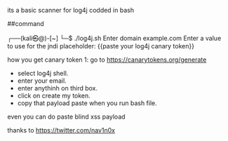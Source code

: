 its  a basic scanner for log4j 
codded in bash

##command

┌──(kali㉿@)-[~]
└─$ ./log4j.sh
Enter domain example.com
Enter a value to use for the jndi placeholder: {{paste your log4j canary token}}

how you get canary token 
1: go to https://canarytokens.org/generate 
- select log4j shell. 
- enter your email.
- enter anythinh on third  box. 
- click on create my token. 
- copy that payload paste when you run bash file.

even you can do paste blind xss payload 




thanks to https://twitter.com/nav1n0x
